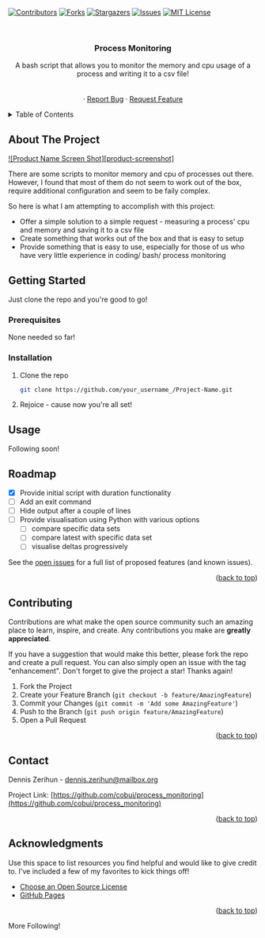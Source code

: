 <!-- Improved compatibility of back to top link: See: https://github.com/othneildrew/Best-README-Template/pull/73 -->
<a name="readme-top"></a>
<!--
*** Thanks for checking out the process_monitoring. If you have a suggestion
*** that would make this better, please fork the repo and create a pull request
*** or simply open an issue with the tag "enhancement".
*** Don't forget to give the project a star!
*** Thanks again! Now go have fun with this repo! :D
-->



<!-- PROJECT SHIELDS -->

[![Contributors][contributors-shield]][contributors-url]
[![Forks][forks-shield]][forks-url]
[![Stargazers][stars-shield]][stars-url]
[![Issues][issues-shield]][issues-url]
[![MIT License][license-shield]][license-url]



<!-- PROJECT LOGO -->
<br />
<div align="center">
  <a href="https://github.com/cobui/process_monitoring">
   <!-- <img src="images/logo.png" alt="Logo" width="80" height="80"> -->
  </a>

  <h3 align="center">Process Monitoring</h3>

  <p align="center">
    A bash script that allows you to monitor the memory and cpu usage of a process and writing it to a csv file!
    <br />
    <!-- <a href="https://github.com/cobui/process_monitoring"><strong>Explore the docs »</strong></a> -->
    <br />
    <br />
    <!-- <a href="https://github.com/cobui/process_monitoring">View Demo</a> -->
    ·
    <a href="https://github.com/cobui/process_monitoring/issues">Report Bug</a>
    ·
    <a href="https://github.com/cobui/process_monitoring/issues">Request Feature</a>
  </p>
</div>



<!-- TABLE OF CONTENTS -->
<details>
  <summary>Table of Contents</summary>
  <ol>
    <li>
      <a href="#about-the-project">About The Project</a>
      <ul>
        <li><a href="#built-with">Built With</a></li>
      </ul>
    </li>
    <li>
      <a href="#getting-started">Getting Started</a>
      <ul>
        <li><a href="#prerequisites">Prerequisites</a></li>
        <li><a href="#installation">Installation</a></li>
      </ul>
    </li>
    <li><a href="#usage">Usage</a></li>
    <li><a href="#roadmap">Roadmap</a></li>
    <li><a href="#contributing">Contributing</a></li>
    <li><a href="#license">License</a></li>
    <li><a href="#contact">Contact</a></li>
    <li><a href="#acknowledgments">Acknowledgments</a></li>
  </ol>
</details>



<!-- ABOUT THE PROJECT -->
## About The Project

[![Product Name Screen Shot][product-screenshot]](https://example.com)

There are some scripts to monitor memory and cpu of processes out there. However, I found that most of them do not seem to work out of the box, require additional configuration and seem to be faily complex. 

So here is what I am attempting to accomplish with this project:
* Offer a simple solution to a simple request - measuring a process' cpu and memory and saving it to a csv file
* Create something that works out of the box and that is easy to setup
* Provide something that is easy to use, especially for those of us who have very little experience in coding/ bash/ process monitoring



<!-- GETTING STARTED -->
## Getting Started

Just clone the repo and you're good to go!

### Prerequisites

None needed so far!

### Installation

1. Clone the repo
   ```sh
   git clone https://github.com/your_username_/Project-Name.git
   ```
2. Rejoice - cause now you're all set! 



<!-- USAGE EXAMPLES -->
## Usage

Following soon!



<!-- ROADMAP -->
## Roadmap

- [x] Provide initial script with duration functionality
- [ ] Add an exit command
- [ ] Hide output after a couple of lines
- [ ] Provide visualisation using Python with various options
    - [ ] compare specific data sets
    - [ ] compare latest with specific data set
    - [ ] visualise deltas progressively

See the [open issues](https://github.com/othneildrew/Best-README-Template/issues) for a full list of proposed features (and known issues).

<p align="right">(<a href="#readme-top">back to top</a>)</p>



<!-- CONTRIBUTING -->
## Contributing

Contributions are what make the open source community such an amazing place to learn, inspire, and create. Any contributions you make are **greatly appreciated**.

If you have a suggestion that would make this better, please fork the repo and create a pull request. You can also simply open an issue with the tag "enhancement".
Don't forget to give the project a star! Thanks again!

1. Fork the Project
2. Create your Feature Branch (`git checkout -b feature/AmazingFeature`)
3. Commit your Changes (`git commit -m 'Add some AmazingFeature'`)
4. Push to the Branch (`git push origin feature/AmazingFeature`)
5. Open a Pull Request

<p align="right">(<a href="#readme-top">back to top</a>)</p>



<!-- CONTACT -->
## Contact

Dennis Zerihun - dennis.zerihun@mailbox.org

Project Link: [https://github.com/cobui/process_monitoring](https://github.com/cobui/process_monitoring)

<p align="right">(<a href="#readme-top">back to top</a>)</p>



<!-- ACKNOWLEDGMENTS -->
## Acknowledgments

Use this space to list resources you find helpful and would like to give credit to. I've included a few of my favorites to kick things off!

* [Choose an Open Source License](https://choosealicense.com)
* [GitHub Pages](https://pages.github.com)

<p align="right">(<a href="#readme-top">back to top</a>)</p>

More Following!

<!-- MARKDOWN LINKS & IMAGES -->
<!-- https://www.markdownguide.org/basic-syntax/#reference-style-links -->
[contributors-shield]: https://img.shields.io/github/contributors/cobui/process_monitoring.svg?style=for-the-badge
[contributors-url]: https://github.com/cobui/process_monitoring/graphs/contributors
[forks-shield]: https://img.shields.io/github/forks/cobui/process_monitoring.svg?style=for-the-badge
[forks-url]: https://github.com/cobui/process_monitoring/network/members
[stars-shield]: https://img.shields.io/github/stars/cobui/process_monitoring.svg?style=for-the-badge
[stars-url]: https://github.com/cobui/process_monitoring/stargazers
[issues-shield]: https://img.shields.io/github/issues/cobui/process_monitoring.svg?style=for-the-badge
[issues-url]: https://github.com/cobui/process_monitoring/issues
[license-shield]: https://img.shields.io/github/license/cobui/process_monitoring.svg?style=for-the-badge
[license-url]: https://github.com/cobui/process_monitoring/blob/master/LICENSE.txt
